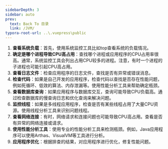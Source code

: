 ```yaml
---
sidebarDepth: 3
sidebar: auto
prev:
  text: Back To 目录
  link: /JVM/
typora-root-url: ..\.vuepress\public
---
```


1. **查看系统负载**：首先，使用系统监控工具比如top查看系统的负载情况。
2. **确定是哪个进程导致CPU高占用**：查找哪个进程或应用程序的CPU占用率很高。通常，系统监控工具会列出占用CPU较多的进程。注意，有时一个进程的子进程也可能引起CPU高占用。
3. **查看日志文件**：检查应用程序的日志文件，查找是否有异常或错误消息。
4. **检查代码**：如果是自己开发的应用程序，检查代码以查找是否存在性能问题，例如死循环、低效的算法、内存泄漏等。使用性能分析工具来帮助确定瓶颈。
5. **查看数据库查询**：如果应用程序与数据库交互，查询可能导致CPU负载高。通过检查数据库的慢查询日志和优化查询来解决问题。
6. **监控线程**：如果是多线程应用程序，检查是否有某些线程占用了大量CPU资源。使用线程分析工具来识别问题线程。
7. **查看网络连接**：有时，网络请求和连接问题也可能导致CPU高占用。查看是否有异常的网络连接或请求。
8. **使用性能分析工具**：使用专业的性能分析工具来检测瓶颈。例如，Java应用程序可以使用Arthas、VisualVM等工具进行分析。
9. **应用程序优化**：根据排查的结果，对应用程序进行优化，修复性能问题。